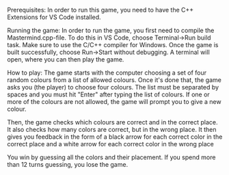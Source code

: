 Prerequisites:
In order to run this game, you need to have the C++ Extensions for VS Code installed.

Running the game:
In order to run the game, you first need to compile the Mastermind.cpp-file. To do this in VS Code, choose Terminal->Run build task. Make sure to use the C/C++ compiler for Windows.
Once the game is built successfully, choose Run->Start without debugging. A terminal will open, where you can then play the game.

How to play:
The game starts with the computer choosing a set of four random colours from a list of allowed colours. Once it's done that, the game asks you (the player) to choose four colours. The list must be separated by spaces and you must hit "Enter" after typing the list of colours. If one or more of the colours are not allowed, the game will prompt you to give a new colour.

Then, the game checks which colours are correct and in the correct place. It also checks how many colors are correct, but in the wrong place. It then gives you feedback in the form of a black arrow for each correct color in the correct place and a white arrow for each correct color in the wrong place

You win by guessing all the colors and their placement.
If you spend more than 12 turns guessing, you lose the game.
